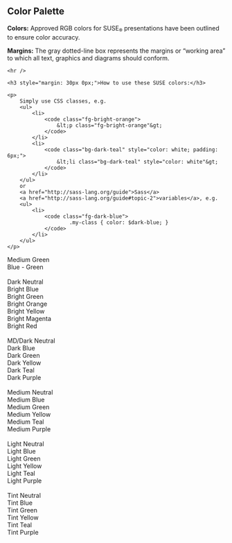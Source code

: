 <!-- .slide: data-state="normal" id="color-palette" -->
## Color Palette

<div class="content-boundary">

<div class="palette-text">
    <p>
        <b>Colors:</b> Approved RGB colors for SUSE<sub>&reg;</sub>
        presentations have been outlined to ensure color accuracy.
    </p>
    <p>
        <b>Margins:</b> The gray dotted-line box represents the margins or
        “working area” to which all text, graphics and diagrams should
        conform.
    </p>

    <hr />

    <h3 style="margin: 30px 0px;">How to use these SUSE colors:</h3>

    <p>
        Simply use CSS classes, e.g.
        <ul>
            <li>
                <code class="fg-bright-orange">
                    &lt;p class="fg-bright-orange"&gt;
                </code>
            </li>
            <li>
                <code class="bg-dark-teal" style="color: white; padding: 6px;">
                    &lt;li class="bg-dark-teal" style="color: white"&gt;
                </code>
            </li>
        </ul>
        or
        <a href="http://sass-lang.org/guide">Sass</a>
        <a href="http://sass-lang.org/guide#topic-2">variables</a>, e.g.
        <ul>
            <li>
                <code class="fg-dark-blue">
                        .my-class { color: $dark‑blue; }
                </code>
            </li>
        </ul>
    </p>
</div>

<div class="swatch bg-medium-green">Medium Green</div>
<div class="swatch bg-blue-green">Blue - Green</div>

<br clear="left" />

<div class="swatch bg-dark-neutral">Dark Neutral</div>
<div class="swatch bg-bright-blue">Bright Blue</div>
<div class="swatch bg-bright-green">Bright Green</div>
<div class="swatch bg-bright-orange">Bright Orange</div>
<div class="swatch bg-bright-yellow">Bright Yellow</div>
<div class="swatch bg-bright-magenta">Bright Magenta</div>
<div class="swatch bg-bright-red">Bright Red</div>

<br clear="left" />

<div class="swatch bg-medium-dark-neutral">MD/Dark Neutral</div>
<div class="swatch bg-dark-blue">Dark Blue</div>
<div class="swatch bg-dark-green">Dark Green</div>
<div class="swatch bg-dark-yellow">Dark Yellow</div>
<div class="swatch bg-dark-teal">Dark Teal</div>
<div class="swatch bg-dark-purple">Dark Purple</div>

<br clear="left" />

<div class="swatch bg-medium-neutral">Medium Neutral</div>
<div class="swatch bg-medium-blue">Medium Blue</div>
<div class="swatch bg-medium-green">Medium Green</div>
<div class="swatch bg-medium-yellow">Medium Yellow</div>
<div class="swatch bg-medium-teal">Medium Teal</div>
<div class="swatch bg-medium-purple">Medium Purple</div>

<br clear="left" />

<div class="swatch bg-light-neutral">Light Neutral</div>
<div class="swatch bg-light-blue">Light Blue</div>
<div class="swatch bg-light-green">Light Green</div>
<div class="swatch bg-light-yellow">Light Yellow</div>
<div class="swatch bg-light-teal">Light Teal</div>
<div class="swatch bg-light-purple">Light Purple</div>

<br clear="left" />

<div class="swatch bg-tint-neutral">Tint Neutral</div>
<div class="swatch bg-tint-blue">Tint Blue</div>
<div class="swatch bg-tint-green">Tint Green</div>
<div class="swatch bg-tint-yellow">Tint Yellow</div>
<div class="swatch bg-tint-teal">Tint Teal</div>
<div class="swatch bg-tint-purple">Tint Purple</div>

</div>
